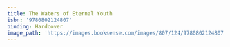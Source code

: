 ```yaml
---
title: The Waters of Eternal Youth
isbn: '9780802124807'
binding: Hardcover
image_path: 'https://images.booksense.com/images/807/124/9780802124807.jpg'
---
```


